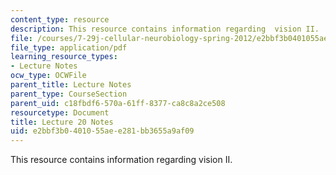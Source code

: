 ```yaml
---
content_type: resource
description: This resource contains information regarding  vision II.
file: /courses/7-29j-cellular-neurobiology-spring-2012/e2bbf3b0401055aee281bb3655a9af09_MIT7_29JS12_lecture20.pdf
file_type: application/pdf
learning_resource_types:
- Lecture Notes
ocw_type: OCWFile
parent_title: Lecture Notes
parent_type: CourseSection
parent_uid: c18fbdf6-570a-61ff-8377-ca8c8a2ce508
resourcetype: Document
title: Lecture 20 Notes
uid: e2bbf3b0-4010-55ae-e281-bb3655a9af09
---
```

This resource contains information regarding  vision II.

